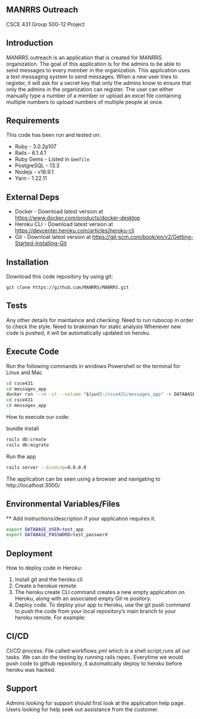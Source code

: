 
## MANRRS Outreach ##
CSCE 431 Group 500-12 Project

## Introduction ##

MANRRS outreach is an application that is created for MANRRS organization. The goal of this application is for the admins to be able to send messages to every member in the organization. This application uses a text messaging system to send messages. When a new user tries to register, it will ask for a secret key that only the admins know to ensure that only the admins in the organization can register. The user can either manually type a number of a member or upload an excel file containing multiple numbers to upload numbers of multiple people at once. 
## Requirements ##

This code has been run and tested on:

* Ruby - 3.0.2p107
* Rails - 6.1.4.1
* Ruby Gems - Listed in `Gemfile`
* PostgreSQL - 13.3 
* Nodejs - v16.9.1
* Yarn - 1.22.11


## External Deps  ##

* Docker - Download latest version at https://www.docker.com/products/docker-desktop
* Heroku CLI - Download latest version at https://devcenter.heroku.com/articles/heroku-cli
* Git - Downloat latest version at https://git-scm.com/book/en/v2/Getting-Started-Installing-Git

## Installation ##

Download this code repository by using git:

 `git clone https://github.com/MANRRS/MANRRS.git`


## Tests ##

Any other details for maintaince and checking:
    Need to run rubocop in order to check the style.
    Need to brakeman for static analysis
    Whenever new code is pushed, it will be automatically updated on heroku.
    

## Execute Code ##
Run the following commands in windows Powershell or the terminal for Linux and Mac
```bash
cd csce431
cd messages_app
docker run --rm -it --volume "$(pwd):/csce431/messages_app" -e DATABASE_USER=test_app -e DATABASE_PASSWORD=test_password -p 3000:3000 dmartinez05/ruby_rails_postgresql:latest
cd csce431
cd messages_app
```
How to execute our code: 
    
bundle install  

```bash
rails db:create
rails db:migrate
```
Run the app
```bash
rails server --binding=0.0.0.0
```
The application can be seen using a browser and navigating to http://localhost:3000/

## Environmental Variables/Files ##

** Add instructions/description if your application requires it.

```bash
export DATABASE_USER=test_app 
export DATABASE_PASSWORD=test_password
```
## Deployment ##


How to deploy code in Heroku:
   1) Install git and the heroku cli
   2) Create a herokue remote
   3) The heroku create CLI command creates a new empty application on Heroku, along with an associated empty Git re pository. 
   4) Deploy code. To deploy your app to Heroku, use the git push command to push the code from your local repository’s main branch to your heroku remote. For example:


## CI/CD ##

CI/CD process: 
    File called workflows.yml which is a shell script,runs all our tasks. We can do the testing by running rails rspec.
    Everytime we would push code to github repository, it automatically deploy to heroku before heroku was hacked.

## Support ##

Admins looking for support should first look at the application help page.
Users looking for help seek out assistance from the customer.


